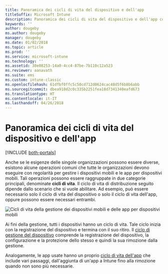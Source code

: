 ```yaml
---
title: Panoramica dei cicli di vita del dispositivo e dell'app
titleSuffix: Microsoft Intune
description: Panoramica dei cicli di vita del dispositivo e dell'app con Microsoft Intune.
keywords: ''
author: dougeby
ms.author: dougeby
manager: dougeby
ms.date: 01/02/2018
ms.topic: article
ms.prod: ''
ms.service: microsoft-intune
ms.technology: ''
ms.assetid: 38e08253-14a0-4cc4-87be-7b110c12a523
ms.reviewer: aanavath
ms.suite: ems
ms.custom: intune-classic
ms.openlocfilehash: 61dfbf0ffc5c50cd712d0624cac48d5f6b8b6abb
ms.sourcegitcommit: dbea918d2c0c335b2251fea18d7341340eafd673
ms.translationtype: HT
ms.contentlocale: it-IT
ms.lasthandoff: 04/26/2018
---
```

# <a name="overview-of-device-and-app-lifecycles"></a>Panoramica dei cicli di vita del dispositivo e dell'app

[!INCLUDE [both-portals](./includes/note-for-both-portals.md)]

Anche se le esigenze delle singole organizzazioni possono essere diverse, esistono alcune operazioni comuni che tutte le organizzazioni devono eseguire con regolarità per gestire i dispositivi mobili e le app per dispositivi mobili. Tali operazioni possono essere raggruppate in due categorie principali, denominate **cicli di vita**. Il ciclo di vita di distribuzione seguito dipende dallo scenario che si vuole abilitare. Ad esempio, può essere necessario solo il ciclo di vita del dispositivo o solo il ciclo di vita dell'app, oppure possono essere necessari entrambi.

![Cicli di vita della gestione dei dispositivi mobili e delle app per dispositivi mobili](./media/device-app-lifecycle.png)

Ai fini della gestione, tutti i dispositivi hanno un ciclo di vita. Tale ciclo inizia con la registrazione del dispositivo e termina con il suo ritiro. Il [ciclo di gestione del dispositivo](device-lifecycle.md) comprende la registrazione del dispositivo, la configurazione e la protezione dello stesso e quindi la sua rimozione dalla gestione.

Analogamente, le app usate hanno un proprio [ciclo di vita dell'app](app-lifecycle.md) che include vari passaggi, dall'aggiunta di un'app a Intune fino alla rimozione quando non sono più necessarie.
